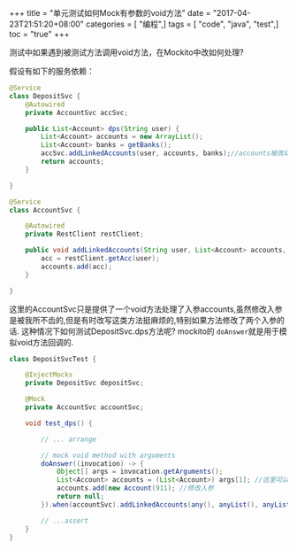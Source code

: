 +++
title = "单元测试如何Mock有参数的void方法"
date = "2017-04-23T21:51:20+08:00"
categories = [ "编程",]
tags = [ "code", "java", "test",]
toc = "true"
+++


测试中如果遇到被测试方法调用void方法，在Mockito中改如何处理?

<!--more-->

假设有如下的服务依赖：

```java
@Service
class DepositSvc {
    @Autowired
    private AccountSvc accSvc;

    public List<Account> dps(String user) {
        List<Account> accounts = new ArrayList();
        List<Account> banks = getBanks();
        accSvc.addLinkedAccounts(user, accounts, banks);//accounts被改动了如何mock?
        return accounts;
    }

}

@Service
class AccountSvc {

    @Autowired
    private RestClient restClient;

    public void addLinkedAccounts(String user, List<Account> accounts, List<Account> banks) {
        acc = restClient.getAcc(user);
        accounts.add(acc);
    }

}
```
这里的AccountSvc只是提供了一个void方法处理了入参accounts,虽然修改入参是被我所不齿的,但是有时改写这类方法挺麻烦的,特别如果方法修改了两个入参的话.
这种情况下如何测试DepositSvc.dps方法呢? mockito的 `doAnswer`就是用于模拟void方法回调的.

```java
class DepositSvcTest {

    @InjectMocks
    private DepositSvc depositSvc;

    @Mock
    private AccountSvc accountSvc;

    void test_dps() {

        // ... arrange

        // mock void method with arguments
        doAnswer((invocation) -> {
            Object[] args = invocation.getArguments();
            List<Account> accounts = (List<Account>) args[1]; //这里可以拿到入参
            accounts.add(new Account(911); //修改入参
            return null;
        }).when(accountSvc).addLinkedAccounts(any(), anyList(), anyList());

        // ...assert
    }
}
```